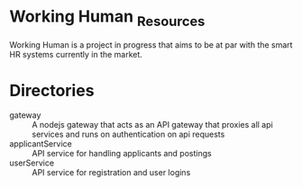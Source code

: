 # Working Human <sub>Resources</sub>
Working Human is a project in progress that aims to be at par with the smart HR systems currently in the market.








# Directories
<dl>
  <dt>gateway</dt>
  <dd>A nodejs gateway that acts as an API gateway that proxies all api services and runs on authentication on api requests</dd>
  <dt>applicantService</dt>
  <dd>API service for handling applicants and postings</dd>
  <dt>userService</dt>
  <dd>API service for registration and user logins</dd>
</dl>
